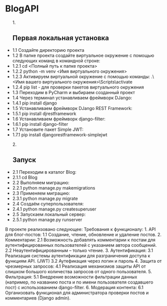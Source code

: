 <h1>BlogAPI</h1>
<ul>1. <h2> Первая локальная установка </h2>
  <li>1.1 Cоздайте директорию проекта </li>
    <li>1.2 В папке проекта создайте виртуальное окружение c помощью следующих команд в командной строке:</li>
    <li>1.2.1 cd <Полный путь к папке проекта></li>
    <li>1.2.2 python -m venv <Имя виртуального окружения></li>
    <li>1.2.3 Активируем виртуальной окружение с помощью команды: .\<Имя вашего виртуального окружения>\Scripts\activate</li>
    <li> 1.2.4 pip list - для проверки пакетов виртуального окружения</li>
  <li> 1.3 Переходим в PyCharm и выбираем созданный проект </li>
  <li> 1.4 Через терминал устанавливаем фреймворк DJango: </li>
  <li>   1.4.1 pip install django </li>
  <li> 1.5 Устанавливаем фреймворк DJango REST Framework: </li>
  <li>   1.5.1 pip install djrestframework </li>
  <li> 1.6 Устанавливаем фреймворк django-filter: </li>
  <li>   1.6.1 pip install django-filter </li>
  <li> 1.7 Установите пакет Simple JWT: </li>
  <li>  1.7.1 pip install djangorestframework-simplejwt </li>
  </ul>
<ul>2. <h2> Запуск </h2>
  <li> 2.1 Переходим в каталог Blog: </li>
     <li> 2.1.1 cd Blog </li>
  <li> 2.2 Выполняем миграцию: </li>
     <li> 2.2.1 python manage.py makemigrations </li>
  <li> 2.3 Применяем миграцию: </li>
     <li> 2.3.1 python manage.py migrate </li>
  <li> 2.4 Создаём суперпользователя: </li>
     <li> 2.4.1 python manage.py createsuperuser </li>
  <li> 2.5 Запускаем локальный сервер: </li>
     <li> 2.5.1 python manage.py runserver </li>
</ul>
В проекте реализовано следующее:
Требования к функционалу:
1. API для блог-постов:
  1.1 Создание, чтение, обновление и удаление постов.
2. Комментарии:
  2.1 Возможность добавлять комментарии к постам для аутентифицированных пользователей с указанием автора сообщений.
  2.2 Неаутентифицированным – только чтение.
3. Аутентификация:
  3.1 Реализация системы аутентификации для разграничения доступа к функциям API. (JWT)
  3.2 Аутефикация через логин и пароль
4. Защита от чрезмерных запросов:
  4.1 Реализация механизмов защиты API от слишком большого количества запросов от одного пользователя.
5. Фильтрация:
  5.1 Внедрение возможности фильтрации данных (например, по названию поста и по имени пользователя создавшего пост) с использованием django-filter.
6. Модерация контента:
  6.1 Организовать функционал для администратора проверки постов и комментариев (Django admin).
